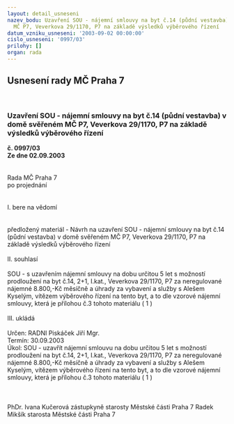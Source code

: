 ```yaml
---
layout: detail_usneseni
nazev_bodu: Uzavření SOU - nájemní smlouvy na byt č.14 (půdní vestavba) v domě svěřeném
  MČ P7, Veverkova 29/1170, P7 na základě výsledků výběrového řízení
datum_vzniku_usneseni: '2003-09-02 00:00:00'
cislo_usneseni: '0997/03'
prilohy: []
organ: rada
---
```

<div id="ucUsn_pList" class="usn">
	<span><h2>Usnesení rady MČ Praha 7 </h2>
<br></span><div class="standBody">
<span><h3>Uzavření SOU - nájemní smlouvy na byt č.14 (půdní vestavba) v domě svěřeném MČ P7, Veverkova 29/1170, P7 na základě výsledků výběrového řízení</h3></span><div class="center">
		<strong>č. 0997/03</strong><br>
	</div>
<div class="center">
		<strong>Ze dne 02.09.2003</strong><br><br>
	</div>
<br>Rada MČ Praha 7<br>po projednání<br><br><br>I.	bere na vědomí<br><br> <br>předložený materiál - Návrh na uzavření SOU - nájemní smlouvy na byt č.14 (půdní vestavba) v domě svěřeném MČ P7, Veverkova 29/1170, P7 na základě výsledků výběrového řízení<br><br>II.	souhlasí <br><br>SOU - s uzavřením nájemní smlouvy na dobu určitou 5 let s možností prodloužení na byt č.14, 2+1, I.kat., Veverkova 29/1170, P7 za neregulované nájemné 8.800,-Kč měsíčně a úhrady za vybavení a služby s Alešem Kyselým, vítězem výběrového řízení na tento byt, a to dle vzorové nájemní smlouvy, která je přílohou č.3 tohoto materiálu  ( 1 )<br><br>III.	ukládá <br><br>Určen:	RADNI Piskáček Jiří Mgr.<br>Termín: 30.09.2003<br>Úkol:	SOU - uzavřít nájemní smlouvu na dobu určitou 5 let s možností prodloužení na byt č.14, 2+1, I.kat., Veverkova 29/1170, P7 za neregulované nájemné 8.800,-Kč měsíčně a úhrady za vybavení a služby s Alešem Kyselým, vítězem výběrového řízení na tento byt, a to dle vzorové nájemní smlouvy, která je přílohou č.3 tohoto materiálu ( 1 )<br> <br> <br>	<br>PhDr. Ivana Kučerová zástupkyně starosty Městské části Praha 7	 Radek Mikšík starosta Městské části Praha 7<br>	<br><br>
</div>
</div>